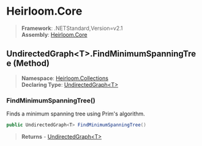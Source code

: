 # Heirloom.Core

> **Framework**: .NETStandard,Version=v2.1  
> **Assembly**: [Heirloom.Core][0]

## UndirectedGraph\<T>.FindMinimumSpanningTree (Method)

> **Namespace**: [Heirloom.Collections][0]  
> **Declaring Type**: [UndirectedGraph\<T>][1]

### FindMinimumSpanningTree()

Finds a minimum spanning tree using Prim's algorithm.

```cs
public UndirectedGraph<T> FindMinimumSpanningTree()
```

> **Returns** - [UndirectedGraph\<T>][1]

[0]: ../../../Heirloom.Core.md
[1]: ../UndirectedGraph[T].md
